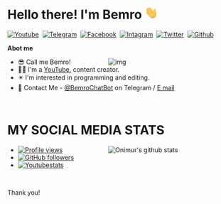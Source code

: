 <!-- MY TITTLE -->

# Hello there! I'm Bemro <img src="https://raw.githubusercontent.com/ABSphreak/ABSphreak/master/gifs/Hi.gif" width="30px">

<!-- BADGES -->

[![Youtube](https://img.shields.io/badge/YouTube%20Channel-ff0000?style=flat&labelColor=224242&logoColor=white&for-the-badge&logo=youtube)](https://youtube.com/c/Bemro)&nbsp;
[![Telegram](https://img.shields.io/badge/Telegram%20Community-003245?style=flat&labelColor=224242&logoColor=white&for-the-badge&logo=telegram)](https://t.me/bemrochat)&nbsp;
[![Facebook](https://img.shields.io/badge/Follow%20me%20on%20Facebook-2533cf?style=flat&labelColor=224242&logoColor=white&for-the-badge&logo=facebook)](https://fb.me/OfficialBemro)&nbsp;
[![Intagram](https://img.shields.io/badge/Follow%20me%20on%20Instagram-4d267a?style=style=flat&labelColor=224242&logoColor=white&for-the-badge&logo=instagram)](https://instagram.com/officialbemro)&nbsp;
[![Twitter](https://img.shields.io/badge/Follow%20me%20on%20Twitter-098f99?style=style=flat&labelColor=224242&logoColor=white&for-the-badge&logo=twitter)](https://twitter.com/officialbemro)&nbsp;
[![Github](https://img.shields.io/badge/Github-000000?style=style=flat&labelColor=224242&logoColor=white&for-the-badge&logo=github)](https://github.com/officialbemro)

<!-- INFO -->

**Abot me**

<!-- IMG -->

<img width="55%" align="right" alt="img " src="https://raw.githubusercontent.com/onimur/.github/master/.resources/git-header.svg" />

- 😎 Call me Bemro!
- 👨‍💻 I'm a [YouTube.](https://youtube.com/c/Bemro) content creator.
- ✴️ I'm interested in programming and editing.
- 🤖 Contact Me - [@BemroChatBot](https://t.me/BemroChatBot) on Telegram / [E mail](mailto:contact.bemro@gmail.com)

&nbsp;

<!-- STATS -->

# MY SOCIAL MEDIA STATS

<a href="https://github.com/OfficialBemro/handle-path-oz">
    <img width="55%" align="right" alt="Onimur's github stats" src="https://github-readme-stats.vercel.app/api?username=OfficialBemro&show_icons=true&theme=midnight-purple" />
  </a>

- [![Profile views](https://gpvc.arturio.dev/OfficialBemro)](https://gpvc.arturio.dev/OfficialBemro)
- [![GitHub followers](https://img.shields.io/github/followers/OfficialBemro.svg?style=social&label=Follow&maxAge=2592000)](https://github.com/OfficialBemro?tab=followers)
- [![Youtubestats](https://img.shields.io/badge/YouTube%20Subscribers-ff0000?style=flat&labelColor=224242&logoColor=white&for-the-badge&logo=youtube)](https://socialblade.com/youtube/channel/UCKkCxCwtctT8_CMtIply8Tg/realtime)

&nbsp;

Thank you!
